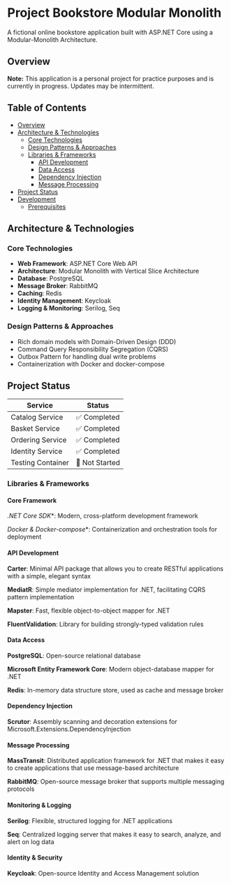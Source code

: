 # Project Bookstore Modular Monolith

A fictional online bookstore application built with ASP.NET Core using a Modular-Monolith Architecture.
## Overview
**Note:** This application is a personal project for practice purposes and is currently in progress. Updates may be intermittent.

## Table of Contents
- [Overview](#overview)
- [Architecture & Technologies](#architecture--technologies)
  - [Core Technologies](#core-technologies)
  - [Design Patterns & Approaches](#design-patterns--approaches)
  - [Libraries & Frameworks](#libraries--frameworks)
    - [API Development](#api-development)
    - [Data Access](#data-access)
    - [Dependency Injection](#dependency-injection)
    - [Message Processing](#message-processing)
- [Project Status](#project-status)
- [Development](#development)
  - [Prerequisites](#prerequisites)


## Architecture & Technologies

### Core Technologies
* **Web Framework**: ASP.NET Core Web API
* **Architecture**: Modular Monolith with Vertical Slice Architecture
* **Database**: PostgreSQL
* **Message Broker**: RabbitMQ
* **Caching**: Redis
* **Identity Management**: Keycloak
* **Logging & Monitoring**: Serilog, Seq

### Design Patterns & Approaches
* Rich domain models with Domain-Driven Design (DDD)
* Command Query Responsibility Segregation (CQRS)
* Outbox Pattern for handling dual write problems
* Containerization with Docker and docker-compose

## Project Status

| Service | Status |
|---------|--------|
| Catalog Service | ✅ Completed |
| Basket Service | ✅ Completed |
| Ordering Service | ✅ Completed |
| Identity Service | ✅ Completed |
| Testing Container | 🚧 Not Started |

### Libraries & Frameworks

#### Core Framework

 *.NET Core SDK**: Modern, cross-platform development framework

 *Docker & Docker-compose**: Containerization and orchestration tools for deployment

#### API Development

 **Carter**: Minimal API package that allows you to create RESTful applications with a simple, elegant syntax

 **MediatR**: Simple mediator implementation for .NET, facilitating CQRS pattern implementation

 **Mapster**: Fast, flexible object-to-object mapper for .NET

 **FluentValidation**: Library for building strongly-typed validation rules

#### Data Access

 **PostgreSQL**: Open-source relational database
 
 **Microsoft Entity Framework Core**: Modern object-database mapper for .NET
 
 **Redis**: In-memory data structure store, used as cache and message broker

#### Dependency Injection

 **Scrutor**: Assembly scanning and decoration extensions for Microsoft.Extensions.DependencyInjection

#### Message Processing

 **MassTransit**: Distributed application framework for .NET that makes it easy to create applications that use message-based architecture
 
 **RabbitMQ**: Open-source message broker that supports multiple messaging protocols

#### Monitoring & Logging

 **Serilog**: Flexible, structured logging for .NET applications
 
 **Seq**: Centralized logging server that makes it easy to search, analyze, and alert on log data

#### Identity & Security

 **Keycloak**: Open-source Identity and Access Management solution


